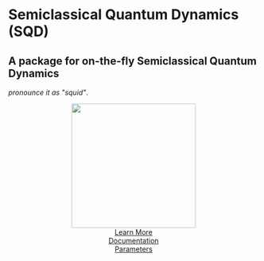 # **S**emiclassical  **Q**uantum **D**ynamics  (SQD)
## A package for on-the-fly Semiclassical Quantum Dynamics 
*pronounce it as "squid"*. 
  
 
<div align="center">
 


  
  
  
  <picture>
  <source media="(prefers-color-scheme: dark)" srcset="https://bradenmweight.github.io/SQD/black.png">
  <img src="https://bradenmweight.github.io/SQD/white.png" width = '250px'>
</picture>
    <br>
   <a href = 'https://bradenmweight.github.io/SQD'>Learn More</a> 
   <br>
   <a href = 'https://bradenmweight.github.io/SQD/read.html?filename=Documentation.md'>Documentation</a>
   <br>
   <a href = 'https://bradenmweight.github.io/SQD/read.html?filename=Parameters.md'>Parameters</a>
</div>
